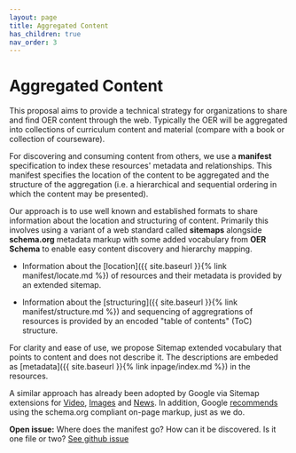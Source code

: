 ```yaml
---
layout: page
title: Aggregated Content
has_children: true
nav_order: 3
---
```


# Aggregated Content

This proposal aims to provide a technical strategy for organizations to share and find OER content through the web. Typically the OER will be aggregated into collections of curriculum content and material (compare with a book or collection of courseware).

For discovering and consuming content from others, we use a **manifest** specification to index these resources' metadata and relationships. This manifest specifies the location of the content to be aggregated and the structure of the aggregation (i.e. a hierarchical and sequential ordering in which the content may be presented).

Our approach is to use well known and established formats to share information about the location and structuring of content. Primarily this involves using a variant of a web standard called **sitemaps** alongside **schema.org** metadata markup with some added vocabulary from **OER Schema** to enable easy content discovery and hierarchy mapping.

* Information about the [location]({{ site.baseurl }}{% link manifest/locate.md %}) of resources and their metadata is provided by an extended sitemap.

* Information about the [structuring]({{ site.baseurl }}{% link manifest/structure.md %}) and sequencing of aggregrations of resources is provided by an encoded "table of contents" (ToC) structure.

For clarity and ease of use, we propose Sitemap extended vocabulary that points to content and does not describe it. The descriptions are embeded as [metadata]({{ site.baseurl }}{% link inpage/index.md %}) in the resources.

A similar approach has already been adopted by Google via Sitemap extensions for [Video](https://support.google.com/webmasters/answer/80471), [Images](https://support.google.com/webmasters/answer/178636?hl=en) and [News](https://www.google.co.uk/schemas/sitemap-news/0.9/). In addition, Google [recommends](https://developers.google.com/webmasters/videosearch/schema) using the schema.org compliant on-page markup, just as we do.

**Open issue:**
    Where does the manifest go? How can it be discovered. Is it one file or two? [See github issue](https://github.com/K12OCX/k12ocx-specs/issues/33)
